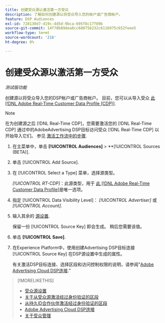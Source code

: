 ```yaml
---
title: 创建受众源以激活第一方受众
description: 了解如何创建源以将受众导入您的帐户或广告商帐户。
feature: DSP Audiences
exl-id: 728130d7-d19c-4d5d-9bca-695f8c17f89b
source-git-commit: 14f78b89dea8cc680756232c6116975c652feee5
workflow-type: tm+mt
source-wordcount: '216'
ht-degree: 0%

---
```


# 创建受众源以激活第一方受众

*测试版功能*

<!-- Will this remain for admin users/Adobe Account Team users only? -->

创建源以将受众导入您的DSP帐户或广告商帐户。 目前，您可以从导入受众 [此 [!DNL Adobe Real-Time Customer Data Profile (CDP)]](https://experienceleague.adobe.com/docs/experience-platform/rtcdp/overview.html).

>[!NOTE]
>
>在为创建源之后 [!DNL Real-Time CDP]，您需要激活您的 [!DNL Real-Time CDP] 通过中的AdobeAdvertising DSP目标访问受众 [!DNL Real-Time CDP] 以开始导入它们。 参见 [激活工作流中的步骤](source-about.md#workflow-sources).

1. 在主菜单中，单击 **[!UICONTROL Audiences]** > **[!UICONTROL Sources (BETA)].

1. 单击 [!UICONTROL Add Source].

1. 在 [!UICONTROL Select a Type] 菜单，选择源类型。

   *[!UICONTROL RT-CDP]*：此源类型，用于 [此 [!DNL Adobe Real-Time Customer Data Profile]](source-about.md)是唯一选项。

1. 指定 [!UICONTROL Data Visibility Level]： *[!UICONTROL Advertiser]* 或 *[!UICONTROL Account]*.

1. 输入其余的 [源设置](source-settings.md).

   保留一份 [!UICONTROL Source Key] 即会生成。 稍后您需要该值。

1. 单击 **[!UICONTROL Save]**.

1. 在Experience Platform中，使用创建Advertising DSP目标连接 [!UICONTROL Source Key] 在DSP源设置中生成的属性。

   有关激活DSP目标连接、选择区段和访问控制权限的说明，请参阅&quot;[Adobe Advertising Cloud DSP连接](https://experienceleague.adobe.com/docs/experience-platform/destinations/catalog/advertising/adobe-advertising-cloud-connection.html).”

>[!MORELIKETHIS]
>
>* [受众源设置](source-settings.md)
>* [关于从受众源激活经过身份验证的区段](source-about.md)
>* [从持久ID合作伙伴激活经过身份验证的区段](source-durable-id.md)<!-- title?-->
>* [Adobe Advertising Cloud DSP连接](https://experienceleague.adobe.com/docs/experience-platform/destinations/catalog/advertising/adobe-advertising-cloud-connection.html)
>* [关于受众管理](/help/dsp/audiences/audience-about.md)

